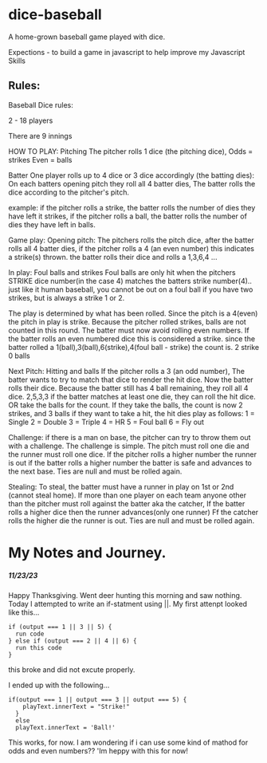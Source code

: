 # dice-baseball
A home-grown baseball game played with dice.

Expections - to build a game in javascript to help improve my Javascript Skills

## Rules:
Baseball Dice rules:

2 - 18 players

There are 9 innings

HOW TO PLAY:
Pitching
The pitcher rolls 1 dice (the pitching dice),
Odds = strikes
Even = balls

Batter
One player rolls up to 4 dice or 3 dice accordingly (the batting dies):
On each batters opening pitch they roll all 4 batter dies,
The batter rolls the dice according to the pitcher's pitch.

example:
if the pitcher rolls a strike, the batter rolls the number of dies they have left it strikes,
if the pitcher rolls a ball, the batter rolls the number of dies they have left in balls.

Game play:
Opening pitch:
The pitchers rolls the pitch dice,
after the batter rolls all 4 batter dies,
if the pitcher rolls a 4 (an even number) this indicates a strike(s) thrown.
the batter rolls their dice and rolls a 1,3,6,4 ...

In play:
Foul balls and strikes
Foul balls are only hit when the pitchers STRIKE dice number(in the case 4) matches the batters strike number(4).. just like it human baseball, you cannot be out on a foul ball if you have two strikes, but is always a strike 1 or 2.


The play is determined by what has been rolled.
Since the pitch is a 4(even) the pitch in play is strike.
Because the pitcher rolled strikes, balls are not counted in this round.
The batter must now avoid rolling even numbers.
If the batter rolls an even numbered dice this is considered a strike.
since the batter rolled a 1(ball),3(ball),6(strike),4(foul ball - strike) the count is.
2 strike 0 balls

Next Pitch:
Hitting and balls
If the pitcher rolls a 3 (an odd number), The batter wants to try to match that dice to render the hit dice.
Now the batter rolls their dice. Because the batter still has 4 ball remaining, they roll all 4 dice.
2,5,3,3
if the batter matches at least one die, they can roll the hit dice. OR take the balls for the count. If they take the balls, the count is now
2 strikes, and 3 balls
if they want to take a hit, the hit dies play as follows:
1 = Single
2 = Double
3 = Triple
4 = HR
5 = Foul ball
6 = Fly out

Challenge:
if there is a man on base, the pitcher can try to throw them out with a challenge.
The challenge is simple.
The pitch must roll one die and the runner must roll one dice.
If the pitcher rolls a higher number the runner is out
if the batter rolls a higher number the batter is safe and advances to the next base.
Ties are null and must be rolled again.

Stealing:
To steal, the batter must have a runner in play on 1st or 2nd (cannot steal home).
If more than one player on each team anyone other than the pitcher must roll against the batter aka the catcher,
If the batter rolls a higher dice then the runner advances(only one runner)
Ff the catcher rolls the higher die the runner is out.
Ties are null and must be rolled again.

# My Notes and Journey.

##### 11/23/23

Happy Thanksgiving. Went deer hunting this morning and saw nothing. Today I attempted to write an if-statment using ||. My first attenpt looked like this...

```
if (output === 1 || 3 || 5) {
  run code
} else if (output === 2 || 4 || 6) {
  run this code
}
```

this broke and did not excute properly.

I ended up with the following...

```
if(output === 1 || output === 3 || output === 5) {
    playText.innerText = "Strike!"
  }
  else
  playText.innerText = 'Ball!'
```

This works, for now. I am wondering if i can use some kind of mathod for odds and even numbers?? 'Im heppy with this for now!
